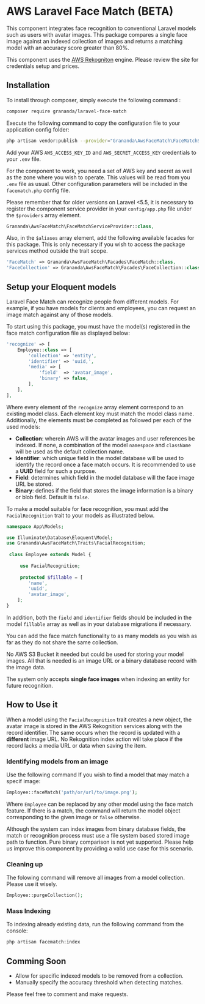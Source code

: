 
  
# AWS Laravel Face Match  (BETA)  
This component integrates face recognition to conventional Laravel models such as users with avatar images. This package compares a single face image against an indexed collection of images and returns a matching model with an accuracy score greater than 80%.  
  
This component uses the  [AWS Rekogniton](https://aws.amazon.com/es/rekognition/) engine. Please review the site for credentials setup and prices.

## Installation    
 To install through composer, simply execute the following command :    
```sh 
composer require grananda/laravel-face-match  
```  
Execute the following command to copy the configuration file to your application config folder:  
  
```sh  
php artisan vendor:publish --provider="Grananda\AwsFaceMatch\FaceMatchServiceProvider"  
```  
  
Add your AWS `AWS_ACCESS_KEY_ID` and `AWS_SECRET_ACCESS_KEY` credentials to your `.env` file.  
  
For the component to work, you need a set of AWS key and secret as well as the zone where you wish to operate. This values will be read from you `.env` file as usual. Other configuration parameters will be included in the `facematch.php` config file.
  
Please remember that for older versions on Laravel <5.5, it is necessary to register the component service provider in your `config/app.php` file under the `$providers` array element.  
  
```php  
Grananda\AwsFaceMatch\FaceMatchServiceProvider::class,  
```  
  
Also, in the `$aliases` array element, add the following available facades for this package.  This is only necessary if you wish to access the package services method outside the trait scope.
  
```php  
'FaceMatch' => Grananda\AwsFaceMatch\Facades\FaceMatch::class,
'FaceCollection' => Grananda\AwsFaceMatch\Facades\FaceCollection::class,  
```  
  ## Setup your Eloquent models  
Laravel Face Match can recognize people from different models. For example, if you have models for clients and employees, you can request an image match against any of those models.

To start using this package, you must have the model(s) registered in the face match configuration file as displayed below:

``` php
'recognize' => [  
    Employee::class => [  
        'collection' => 'entity',  
        'identifier' => 'uuid,',  
        'media' => [
	        'field'  => 'avatar_image',
	        'binary' => false,
	    ],
    ],
],
```

 Where every element of the `recognize` array element correspond to an existing model class. Each element key must match the model class name. Additionally, the elements must be completed as followed per each of the used models:
 

 - **Collection**:  wherein AWS will the avatar images and user references be indexed. If none, a combination of the model `namespace` and `className` will be used as the default collection name.
 - **Identifier**: which unique field in the model database will be used to identify the record once a face match occurs. It is recommended to use a **UUID** field for such a purpose.  
 - **Field**: determines which field in the model database will the face image URL be stored.
 - **Binary**: defines if the field that stores the image information is a binary or blob field. Default is `false`.
    
To make a model suitable for face recognition, you must add the `FacialRecognition` trait to your models as illustrated below.    
    
```php 
namespace App\Models;    

use Illuminate\Database\Eloquent\Model; 
use Grananda\AwsFaceMatch\Traits\FacialRecognition;    
 
 class Employee extends Model {  
 
     use FacialRecognition;  
 
     protected $fillable = [
        'name',
        'uuid',
        'avatar_image',
    ];   
} 
```    
In addition, both the `field` and `identifier` fields should be included in the model `fillable` array as well as in your database migrations if necessary.  
  
You can add the face match functionality to as many models as you wish as far as they do not share the same collection.  
  
No AWS S3 Bucket it needed but could be used for storing your model images. All that is needed is an image URL or a binary database record with the image data.  
  
The system only accepts **single face images** when indexing an entity for future recognition.  
   
 ## How to Use it  
When a model using the `FacialRecognition` trait creates a new object, the avatar image is stored in the AWS Rekognition services along with the record identifier. The same occurs when the record is updated with a **different** image URL. No Rekognition index action will take place if the record lacks a media URL or data when saving the item.  
  
### Identifying models from an image  
Use the following command If you wish to find a model that may match a specif image:
  
```php 
Employee::faceMatch('path/or/url/to/image.png');  
```  
Where `Employee` can be replaced by any other model using the face match feature. If there is a match, the command will return the model object corresponding to the given image or `false` otherwise.  

Although the system can index images from binary database fields, the match or recognition process must use a file system based stored image path to function. Pure binary comparison is not yet supported. Please help us improve this component by providing a valid use case for this scenario.
  
### Cleaning up  
The folowing command will remove all images from a model collection. Please use it wisely.  
```php 
Employee::purgeCollection();  
```
### Mass Indexing  
To indexing already existing data, run the following command from the console:
```sh 
php artisan facematch:index
```
  
## Comming Soon  
- Allow for specific indexed models to be removed from a collection.  
- Manually specify the accuracy threshold when detecting matches.  
  
Please feel free to comment and make requests.
